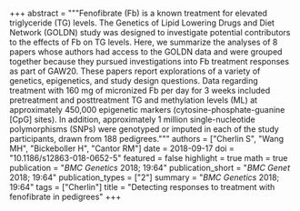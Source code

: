 +++
abstract = """Fenofibrate (Fb) is a known treatment for elevated triglyceride (TG) levels. The Genetics of Lipid Lowering Drugs and Diet Network (GOLDN) study was designed to investigate potential contributors to the effects of Fb on TG levels. Here, we summarize the analyses of 8 papers whose authors had access to the GOLDN data and were grouped together because they pursued investigations into Fb treatment responses as part of GAW20. These papers report explorations of a variety of genetics, epigenetics, and study design questions. Data regarding treatment with 160 mg of micronized Fb per day for 3 weeks included pretreatment and posttreatment TG and methylation levels (ML) at approximately 450,000 epigenetic markers (cytosine-phosphate-guanine [CpG] sites). In addition, approximately 1 million single-nucleotide polymorphisms (SNPs) were genotyped or imputed in each of the study participants, drawn from 188 pedigrees."""
authors = ["Cherlin S", "Wang MH", "Bickeboller H", "Cantor RM"]
date = 2018-09-17
doi = "10.1186/s12863-018-0652-5"
featured = false
highlight = true
math = true
publication = "*BMC Genetics* 2018; 19:64"
publication_short = "*BMC Genet* 2018; 19:64"
publication_types = ["2"]
summary = "*BMC Genetics* 2018; 19:64"
tags = ["Cherlin"]
title = "Detecting responses to treatment with fenofibrate in pedigrees"
+++
